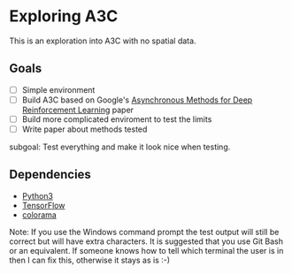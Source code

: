 # Exploring A3C

This is an exploration into A3C with no spatial data.

## Goals
- [ ] Simple environment
- [ ] Build A3C based on Google's [Asynchronous Methods for Deep Reinforcement Learning](https://arxiv.org/pdf/1602.01783.pdf) paper
- [ ] Build more complicated enviroment to test the limits
- [ ] Write paper about methods tested

subgoal: 
Test everything and make it look nice when testing.

## Dependencies
- [Python3](https://www.python.org/download/releases/3.0/)
- [TensorFlow](https://www.tensorflow.org/)
- [colorama](https://github.com/tartley/colorama)

Note:
If you use the Windows command prompt the test output will still be correct but will have extra characters. It is suggested that you use Git Bash or an equivalent. If someone knows how to tell which terminal the user is in then I can fix this, otherwise it stays as is :-)